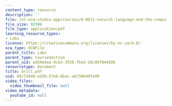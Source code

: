 ```yaml
---
content_type: resource
description: ''
file: /ol-ocw-studio-app/courses/6-863j-natural-language-and-the-computer-representation-of-knowledge-spring-2003/69c72446ed3b57eb6bacab730649fe99_brill.pdf
file_size: 92386
file_type: application/pdf
learning_resource_types:
- Labs
license: https://creativecommons.org/licenses/by-nc-sa/4.0/
ocw_type: OCWFile
parent_title: Labs
parent_type: CourseSection
parent_uid: ed59eeea-9cb3-3556-fbe2-26c06f844506
resourcetype: Document
title: brill.pdf
uid: 69c72446-ed3b-57eb-6bac-ab730649fe99
video_files:
  video_thumbnail_file: null
video_metadata:
  youtube_id: null
---
```

